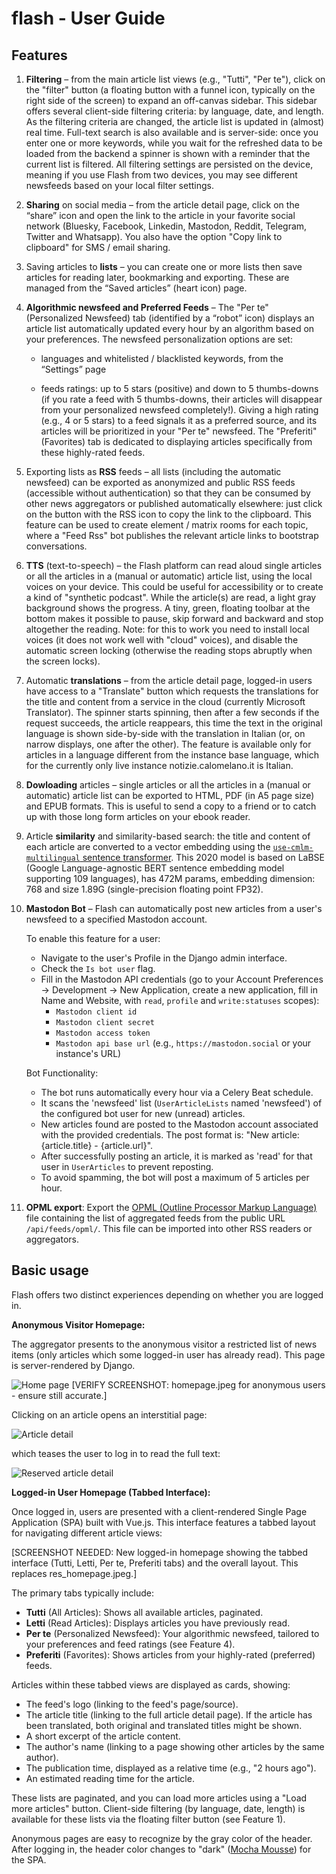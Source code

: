 flash - User Guide
==================

## Features

1. **Filtering** – from the main article list views (e.g., "Tutti", "Per te"), click on the "filter" button (a floating button with a funnel icon, typically on the right side of the screen) to expand an off-canvas sidebar. This sidebar offers several client-side filtering criteria: by language, date, and length. As the filtering criteria are changed, the article list is updated in (almost) real time. Full-text search is also available and is server-side: once you enter one or more keywords, while you wait for the refreshed data to be loaded from the backend a spinner is shown with a reminder that the current list is filtered. All filtering settings are persisted on the device, meaning if you use Flash from two devices, you may see different newsfeeds based on your local filter settings.

2. **Sharing** on social media – from the article detail page, click on the “share” icon and open the link to the article in your favorite social network (Bluesky, Facebook, Linkedin, Mastodon, Reddit, Telegram, Twitter and Whatsapp). You also have the option "Copy link to clipboard" for SMS / email sharing.

3. Saving articles to **lists** – you can create one or more lists then save articles for reading later, bookmarking and exporting. These are managed from the “Saved articles” (heart icon) page.

4. **Algorithmic newsfeed and Preferred Feeds** – The "Per te" (Personalized Newsfeed) tab (identified by a “robot” icon) displays an article list automatically updated every hour by an algorithm based on your preferences. The newsfeed personalization options are set:

   - languages and whitelisted / blacklisted keywords, from the “Settings” page

   - feeds ratings: up to 5 stars (positive) and down to 5 thumbs-downs (if you rate a feed with 5 thumbs-downs, their articles will disappear from your personalized newsfeed completely!). Giving a high rating (e.g., 4 or 5 stars) to a feed signals it as a preferred source, and its articles will be prioritized in your "Per te" newsfeed. The "Preferiti" (Favorites) tab is dedicated to displaying articles specifically from these highly-rated feeds.

5. Exporting lists as **RSS** feeds – all lists (including the automatic newsfeed) can be exported as anonymized and public RSS feeds (accessible without authentication) so that they can be consumed by other news aggregators or published automatically elsewhere: just click on the button with the RSS icon to copy the link to the clipboard. This feature can be used to create element / matrix rooms for each topic, where a "Feed Rss" bot publishes the relevant article links to bootstrap conversations.

6. **TTS** (text-to-speech) – the Flash platform can read aloud single articles or all the articles in a (manual or automatic) article list, using the local voices on your device. This could be useful for accessibility or to create a kind of "synthetic podcast". While the article(s) are read, a light gray background shows the progress. A tiny, green, floating toolbar at the bottom makes it possible to pause, skip forward and backward and stop altogether the reading. Note: for this to work you need to install local voices (it does not work well with "cloud" voices), and disable the automatic screen locking (otherwise the reading stops abruptly when the screen locks).

7. Automatic **translations** – from the article detail page, logged-in users have access to a "Translate" button which requests the translations for the title and content from a service in the cloud (currently Microsoft Translator). The spinner starts spinning, then after a few seconds if the request succeeds, the article reappears, this time the text in the original language is shown side-by-side with the translation in Italian (or, on narrow displays, one after the other). The feature is available only for articles in a language different from the instance base language, which for the currently only live instance notizie.calomelano.it is Italian.

8. **Dowloading** articles – single articles or all the articles in a (manual or automatic) article list can be exported to HTML, PDF (in A5 page size) and EPUB formats. This is useful to send a copy to a friend or to catch up with those long form articles on your ebook reader.

9. Article **similarity** and similarity-based search: the title and content of each article are converted to a vector embedding using the [`use-cmlm-multilingual` sentence transformer](https://huggingface.co/sentence-transformers/use-cmlm-multilingual). This 2020 model is based on LaBSE (Google Language-agnostic BERT sentence embedding model supporting 109 languages), has 472M params, embedding dimension: 768 and size 1.89G (single-precision floating point FP32).

10. **Mastodon Bot** – Flash can automatically post new articles from a user's newsfeed to a specified Mastodon account.

    To enable this feature for a user:
    *   Navigate to the user's Profile in the Django admin interface.
    *   Check the `Is bot user` flag.
    *   Fill in the Mastodon API credentials (go to your Account Preferences -> Development -> New Application, create a new application, fill in Name and Website, with `read`, `profile` and `write:statuses` scopes):
        *   `Mastodon client id`
        *   `Mastodon client secret`
        *   `Mastodon access token`
        *   `Mastodon api base url` (e.g., `https://mastodon.social` or your instance's URL)

    Bot Functionality:
    *   The bot runs automatically every hour via a Celery Beat schedule.
    *   It scans the 'newsfeed' list (`UserArticleLists` named 'newsfeed') of the configured bot user for new (unread) articles.
    *   New articles found are posted to the Mastodon account associated with the provided credentials. The post format is: "New article: {article.title} - {article.url}".
    *   After successfully posting an article, it is marked as 'read' for that user in `UserArticles` to prevent reposting.
    *   To avoid spamming, the bot will post a maximum of 5 articles per hour.

11. **OPML export**: Export the [OPML (Outline Processor Markup Language)](https://en.wikipedia.org/wiki/OPML) file containing the list of aggregated feeds from the public URL `/api/feeds/opml/`. This file can be imported into other RSS readers or aggregators.

## Basic usage

Flash offers two distinct experiences depending on whether you are logged in.

**Anonymous Visitor Homepage:**

The aggregator presents to the anonymous visitor a restricted list of news items (only articles which some logged-in user has already read). This page is server-rendered by Django.

![Home page](homepage.jpeg)
[VERIFY SCREENSHOT: homepage.jpeg for anonymous users - ensure still accurate.]

Clicking on an article opens an interstitial page:

![Article detail](article_detail.jpeg)

which teases the user to log in to read the full text:

![Reserved article detail](res_article_detail.jpeg)

**Logged-in User Homepage (Tabbed Interface):**

Once logged in, users are presented with a client-rendered Single Page Application (SPA) built with Vue.js. This interface features a tabbed layout for navigating different article views:

[SCREENSHOT NEEDED: New logged-in homepage showing the tabbed interface (Tutti, Letti, Per te, Preferiti tabs) and the overall layout. This replaces res_homepage.jpeg.]

The primary tabs typically include:
-   **Tutti** (All Articles): Shows all available articles, paginated.
-   **Letti** (Read Articles): Displays articles you have previously read.
-   **Per te** (Personalized Newsfeed): Your algorithmic newsfeed, tailored to your preferences and feed ratings (see Feature 4).
-   **Preferiti** (Favorites): Shows articles from your highly-rated (preferred) feeds.

Articles within these tabbed views are displayed as cards, showing:
-   The feed's logo (linking to the feed's page/source).
-   The article title (linking to the full article detail page). If the article has been translated, both original and translated titles might be shown.
-   A short excerpt of the article content.
-   The author's name (linking to a page showing other articles by the same author).
-   The publication time, displayed as a relative time (e.g., "2 hours ago").
-   An estimated reading time for the article.

These lists are paginated, and you can load more articles using a "Load more articles" button. Client-side filtering (by language, date, length) is available for these lists via the floating filter button (see Feature 1).

Anonymous pages are easy to recognize by the gray color of the header. After logging in, the header color changes to "dark" ([Mocha Mousse](https://www.pantone.com/eu/it/color-of-the-year/2025)) for the SPA.
